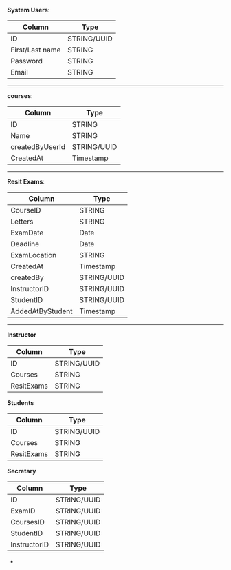 
**System Users**:

| Column          | Type        |
| --------------- | ----------- |
| ID              | STRING/UUID |
| First/Last name | STRING      |
| Password        | STRING      |
| Email           | STRING      |

---

**courses**:

| Column          | Type        |
| --------------- | ----------- |
| ID              | STRING      |
| Name            | STRING      |
| createdByUserId | STRING/UUID |
| CreatedAt       | Timestamp   |

---

**Resit Exams**:

| Column           | Type        |
| ---------------- | ----------- |
| CourseID         | STRING      |
| Letters          | STRING      |
| ExamDate         | Date        |
| Deadline         | Date        |
| ExamLocation     | STRING      |
| CreatedAt        | Timestamp   |
| createdBy        | STRING/UUID |
| InstructorID     | STRING/UUID |
| StudentID        | STRING/UUID |
| AddedAtByStudent | Timestamp   |

---


**Instructor**

| Column     | Type        |
| ---------- | ----------- |
| ID         | STRING/UUID |
| Courses    | STRING      |
| ResitExams | STRING      |



**Students**

| Column     | Type        |
| ---------- | ----------- |
| ID         | STRING/UUID |
| Courses    | STRING      |
| ResitExams | STRING      |

**Secretary**

| Column       | Type        |
| ------------ | ----------- |
| ID           | STRING/UUID |
| ExamID       | STRING/UUID |
| CoursesID    | STRING/UUID |
| StudentID    | STRING/UUID |
| InstructorID | STRING/UUID |


-